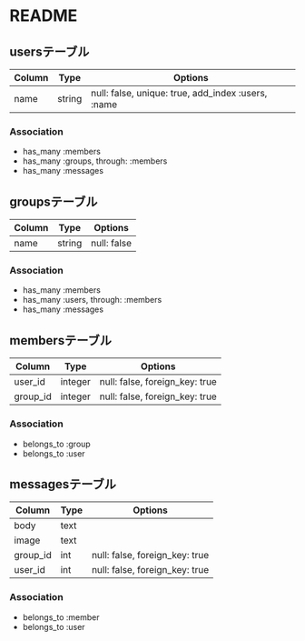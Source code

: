 # README


## usersテーブル

|Column|Type|Options|
|------|----|-------|
|name|string|null: false, unique: true, add_index :users, :name|

### Association
- has_many :members
- has_many :groups, through: :members
- has_many :messages


## groupsテーブル

|Column|Type|Options|
|------|----|-------|
|name|string|null: false|

### Association
- has_many :members
- has_many :users, through: :members
- has_many :messages


## membersテーブル

|Column|Type|Options|
|------|----|-------|
|user_id|integer|null: false, foreign_key: true|
|group_id|integer|null: false, foreign_key: true|

### Association
- belongs_to :group
- belongs_to :user


## messagesテーブル

|Column|Type|Options|
|------|----|-------|
|body|text||
|image|text||
|group_id|int|null: false, foreign_key: true|
|user_id|int|null: false, foreign_key: true|

### Association
- belongs_to :member
- belongs_to :user

